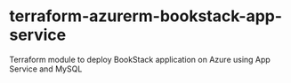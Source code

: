 # terraform-azurerm-bookstack-app-service
Terraform module to deploy BookStack application on Azure using App Service and MySQL
